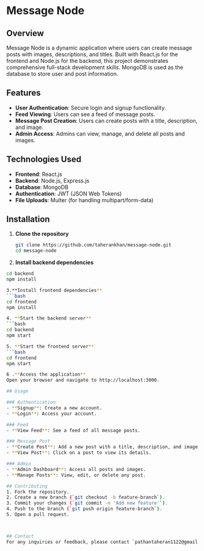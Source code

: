 # Message Node

## Overview
Message Node is a dynamic application where users can create message posts with images, descriptions, and titles. Built with React.js for the frontend and Node.js for the backend, this project demonstrates comprehensive full-stack development skills. MongoDB is used as the database to store user and post information.

## Features
- **User Authentication**: Secure login and signup functionality.
- **Feed Viewing**: Users can see a feed of message posts.
- **Message Post Creation**: Users can create posts with a title, description, and image.
- **Admin Access**: Admins can view, manage, and delete all posts and images.

## Technologies Used
- **Frontend**: React.js
- **Backend**: Node.js, Express.js
- **Database**: MongoDB
- **Authentication**: JWT (JSON Web Tokens)
- **File Uploads**: Multer (for handling multipart/form-data)

## Installation

1. **Clone the repository**
   ```bash
   git clone https://github.com/taherankhan/message-node.git
   cd message-node
2. **Install backend dependencies**
  ```bash
  cd backend
  npm install

3.**Install frontend dependencies**
 ```bash
 cd frontend
 npm install

4. **Start the backend server**
 ```bash
 cd backend
 npm start

5. **Start the frontend server**
```bash
 cd frontend
 npm start

6 .**Access the application**
Open your browser and navigate to http://localhost:3000.

## Usage

### Authentication
- **Signup**: Create a new account.
- **Login**: Access your account.

### Feed
- **View Feed**: See a feed of all message posts.

### Message Post
- **Create Post**: Add a new post with a title, description, and image.
- **View Post**: Click on a post to view its details.

### Admin
- **Admin Dashboard**: Access all posts and images.
- **Manage Posts**: View, edit, or delete any post.

## Contributing
1. Fork the repository.
2. Create a new branch (`git checkout -b feature-branch`).
3. Commit your changes (`git commit -m 'Add new feature'`).
4. Push to the branch (`git push origin feature-branch`).
5. Open a pull request.



## Contact
For any inquiries or feedback, please contact `pathantaheran1122@gmail.com`.

